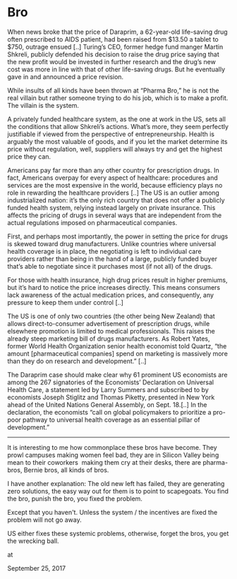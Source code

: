 # Bro
When news broke that the price of Daraprim, a 62-year-old life-saving drug often prescribed to AIDS patient, had been raised from $13.50 a tablet to $750, outrage ensued [..] Turing’s CEO, former hedge fund manger Martin Shkreli, publicly defended his decision to raise the drug price saying that the new profit would be invested in further research and the drug’s new cost was more in line with that of other life-saving drugs. But he eventually gave in and announced a price revision.

While insults of all kinds have been thrown at “Pharma Bro,” he is not the real villain but rather someone trying to do his job, which is to make a profit. The villain is the system.

A privately funded healthcare system, as the one at work in the US, sets all the conditions that allow Shkreli’s actions. What’s more, they seem perfectly justifiable if viewed from the perspective of entrepreneurship. Health is arguably the most valuable of goods, and if you let the market determine its price without regulation, well, suppliers will always try and get the highest price they can.

Americans pay far more than any other country for prescription drugs. In fact, Americans overpay for every aspect of healthcare: procedures and services are the most expensive in the world, because efficiency plays no role in rewarding the healthcare providers [..] The US is an outlier among industrialized nation: it’s the only rich country that does not offer a publicly funded health system, relying instead largely on private insurance. This affects the pricing of drugs in several ways that are independent from the actual regulations imposed on pharmaceutical companies.

First, and perhaps most importantly, the power in setting the price for drugs is skewed toward drug manufacturers. Unlike countries where universal health coverage is in place, the negotiating is left to individual care providers rather than being in the hand of a large, publicly funded buyer that’s able to negotiate since it purchases most (if not all) of the drugs.

For those with health insurance, high drug prices result in higher premiums, but it’s hard to notice the price increases directly. This means consumers lack awareness of the actual medication prices, and consequently, any pressure to keep them under control [..]

The US is one of only two countries (the other being New Zealand) that allows direct-to-consumer advertisement of prescription drugs, while elsewhere promotion is limited to medical professionals. This raises the already steep marketing bill of drugs manufacturers. As Robert Yates, former World Health Organization senior health economist told Quartz, “the amount [pharmaceutical companies] spend on marketing is massively more than they do on research and development.” [..]

The Daraprim case should make clear why 61 prominent US economists are among the 267 signatories of the Economists’ Declaration on Universal Health Care, a statement led by Larry Summers and subscribed to by economists Joseph Stiglitz and Thomas Piketty, presented in New York ahead of the United Nations General Assembly, on Sept. 18.[..] In the declaration, the economists “call on global policymakers to prioritize a pro-poor pathway to universal health coverage as an essential pillar of development.”

---

It is interesting to me how commonplace these bros have become. They prowl campuses making women feel bad, they are in Silicon Valley being mean to their coworkers  making them cry at their desks, there are pharma-bros, Bernie bros, all kinds of bros.

I have another explanation: The old new left has failed, they are generating zero solutions, the easy way out for them is to point to scapegoats. You find the bro, punish the bro, you fixed the problem.

Except that you haven't. Unless the system / the incentives are fixed the problem will not go away.

US either fixes these systemic problems, otherwise, forget the bros, you get the wrecking ball.







at

September 25, 2017















